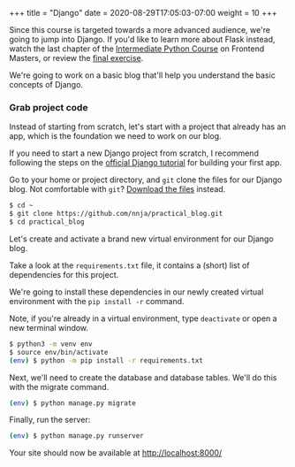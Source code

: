 +++
title = "Django"
date = 2020-08-29T17:05:03-07:00
weight = 10
+++

Since this course is targeted towards a more advanced audience, we're going to jump into Django. If you'd like to learn more about Flask instead, watch the last chapter of the [Intermediate Python Course](https://frontendmasters.com/courses/intermediate-python/) on Frontend Masters, or review the [final exercise](https://www.learnpython.dev/03-intermediate-python/80-web-frameworks/).

We're going to work on a basic blog that'll help you understand the basic concepts of Django.


### Grab project code

Instead of starting from scratch, let's start with a project that already has an app, which is the foundation we need to work on our blog.

If you need to start a new Django project from scratch, I recommend following the steps on the [official Django tutorial](https://docs.djangoproject.com/en/3.1/intro/tutorial01/) for building your first app.

Go to your home or project directory, and `git` clone the files for our Django blog. Not comfortable with `git`? [Download the files](https://github.com/nnja/practical_blog/archive/main.zip) instead. 

```bash
$ cd ~
$ git clone https://github.com/nnja/practical_blog.git
$ cd practical_blog
```

Let's create and activate a brand new virtual environment for our Django blog.

Take a look at the `requirements.txt` file, it contains a (short) list of dependencies for this project.

We're going to install these dependencies in our newly created virtual environment with the `pip install -r` command.

Note, if you're already in a virtual environment, type `deactivate` or open a new terminal window.

```bash
$ python3 -m venv env
$ source env/bin/activate
(env) $ python -m pip install -r requirements.txt
```

Next, we'll need to create the database and database tables. We'll do this with the migrate command.

```bash
(env) $ python manage.py migrate
```

Finally, run the server:

```bash
(env) $ python manage.py runserver
```

Your site should now be available at [http://localhost:8000/](http://localhost:8000/)



<!-- 
### Initial Setup

We'll need to do a few things to install Django on our systems. We'll be using Django 3.1, the latest version as of October 2020.

Once Django is installed, we can run the new project setup tool to create our project structure.

With your virtual environment activated in your project folder enter:

```bash
(env) $ python -m pip install django==3.1  
```

This pulls down the latest version of Django 3.1 and installs it into your virtual environment.

Next, we're going to use a tool installed by Django called `django-admin` to create our project structure, and cd into the newly created directory.

```bash
(env) $ django-admin startproject testblog
(env) $ cd testblog
```

Now that we have the testblog project, we'll need to create a new app, named `blog`.

```bash
(env) $ python manage.py startapp blog 
```

A Django project can have multiple apps. For example, if your company has a website it might have multiple apps -- a blog, an e-commerce site, and more.

Your initial directory structure in `~/pyworkshop/practical_blog` should look something like this.

```bash
.
├── blog
│   ├── __init__.py
│   ├── admin.py
│   ├── apps.py
│   ├── migrations
│   │   └── __init__.py
│   ├── models.py
│   ├── tests.py
│   └── views.py
├── manage.py
├── practical_blog
│   ├── __init__.py
│   ├── asgi.py
│   ├── settings.py
│   ├── urls.py
│   └── wsgi.py

3 directories, 15 files
```

Instead of starting from scratch, download the file blog.zip and expand it into your ~/pyworkshop/myblog directory.

Let's make sure that everything worked by starting the server, then navigating to [http://localhost:8000](http://localhost:8000).

```bash
(env) $ python manage.py runserver
```

You should see:

![](/images/django/success.png) -->
